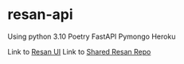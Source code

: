 # resan-api

Using python 3.10
Poetry
FastAPI
Pymongo
Heroku

Link to [Resan UI](https://github.com/fitzypop/resan-ui)
Link to [Shared Resan Repo](https://github.com/fitzypop/resan)
